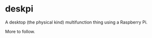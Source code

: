 ﻿# deskpi

A desktop (the physical kind) multifunction thing using a Raspberry Pi. 

More to follow.